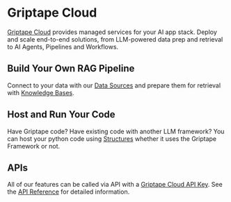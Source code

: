 # Griptape Cloud

[Griptape Cloud](https://cloud.griptape.ai/) provides managed services for your AI app stack. Deploy and scale end-to-end solutions, from LLM-powered data prep and retrieval to AI Agents, Pipelines and Workflows.

## Build Your Own RAG Pipeline
Connect to your data with our [Data Sources](data-sources/index.md) and prepare them for retrieval with [Knowledge Bases](knowledge-bases/index.md).

## Host and Run Your Code
Have Griptape code? Have existing code with another LLM framework? You can host your python code using [Structures](structures/index.md) whether it uses the Griptape Framework or not.

## APIs
All of our features can be called via API with a [Griptape Cloud API Key](https://cloud.griptape.ai/configuration/api-keys). See the [API Reference](api/api-reference.md) for detailed information.
